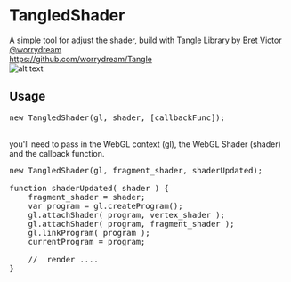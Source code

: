 # TangledShader

A simple tool for adjust the shader, build with Tangle Library by [Bret Victor @worrydream](http://worrydream.com/)<br />
https://github.com/worrydream/Tangle
<br />
![alt text](http://www.bongiovi.tw/projects/tangledShader/tangledShader.jpg)
<br />
## Usage
<pre>
new TangledShader(gl, shader, [callbackFunc]);
</pre>
<br />
you'll need to pass in the WebGL context (gl), the WebGL Shader (shader) and the callback function.


<pre>
new TangledShader(gl, fragment_shader, shaderUpdated);

function shaderUpdated( shader ) {
    fragment_shader = shader;
    var program = gl.createProgram();
	gl.attachShader( program, vertex_shader );
	gl.attachShader( program, fragment_shader );
	gl.linkProgram( program );
	currentProgram = program;
	
	//  render .... 
}
</pre>

